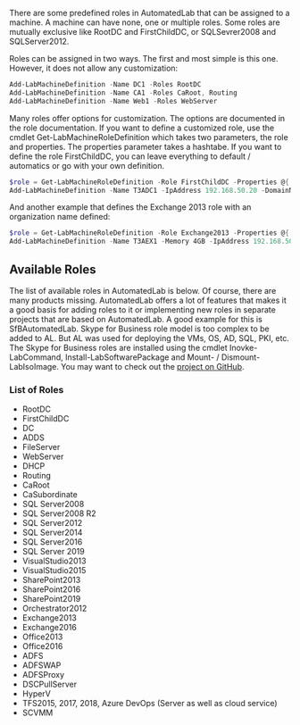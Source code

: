 There are some predefined roles in AutomatedLab that can be assigned to a machine. A machine can have none, one or multiple roles. Some roles are mutually exclusive like RootDC and FirstChildDC, or SQLSevrer2008 and SQLServer2012.

Roles can be assigned in two ways. The first and most simple is this one. However, it does not allow any customization:

```powershell
Add-LabMachineDefinition -Name DC1 -Roles RootDC
Add-LabMachineDefinition -Name CA1 -Roles CaRoot, Routing
Add-LabMachineDefinition -Name Web1 -Roles WebServer
```

Many roles offer options for customization. The options are documented in the role documentation. If you want to define a customized role, use the cmdlet Get-LabMachineRoleDefinition which takes two parameters, the role and properties. The properties parameter takes a hashtabe.
If you want to define the role FirstChildDC, you can leave everything to default / automatics or go with your own definition.
```powershell
$role = Get-LabMachineRoleDefinition -Role FirstChildDC -Properties @{ ParentDomain = 'vm.net'; NewDomain = 'a'; DomainFunctionalLevel = 'Win2012R2' }
Add-LabMachineDefinition -Name T3ADC1 -IpAddress 192.168.50.20 -DomainName a.vm.net -Roles $role
```

And another example that defines the Exchange 2013 role with an organization name defined:

```powershell
$role = Get-LabMachineRoleDefinition -Role Exchange2013 -Properties @{ OrganizationName = 'TestOrg' }
Add-LabMachineDefinition -Name T3AEX1 -Memory 4GB -IpAddress 192.168.50.52 -DomainName a.vm.net -Roles $role -DiskName ExDataDisk
```

## Available Roles
The list of available roles in AutomatedLab is below. Of course, there are many products missing. AutomatedLab offers a lot of features that makes it a good basis for adding roles to it or implementing new roles in separate projects that are based on AutomatedLab. A good example for this is SfBAutomatedLab. Skype for Business role model is too complex to be added to AL. But AL was used for deploying the VMs, OS, AD, SQL, PKI, etc. The Skype for Business roles are installed using the cmdlet Inovke-LabCommand, Install-LabSoftwarePackage and Mount- / Dismount-LabIsoImage. You may want to check out the [project on GitHub](https://github.com/AutomatedLab/SfBAutomatedLab).

### List of Roles
- RootDC
- FirstChildDC
- DC
- ADDS
- FileServer
- WebServer
- DHCP
- Routing
- CaRoot
- CaSubordinate
- SQL Server2008
- SQL Server2008 R2
- SQL Server2012
- SQL Server2014
- SQL Server2016
- SQL Server 2019
- VisualStudio2013
- VisualStudio2015
- SharePoint2013
- SharePoint2016
- SharePoint2019
- Orchestrator2012
- Exchange2013
- Exchange2016
- Office2013
- Office2016
- ADFS
- ADFSWAP
- ADFSProxy
- DSCPullServer
- HyperV
- TFS2015, 2017, 2018, Azure DevOps (Server as well as cloud service)
- SCVMM
